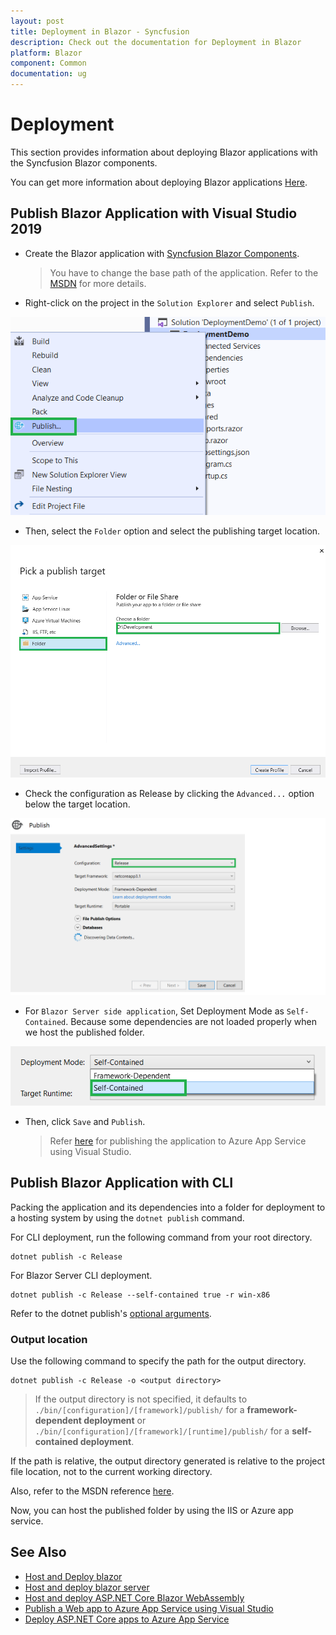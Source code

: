 ```yaml
---
layout: post
title: Deployment in Blazor - Syncfusion
description: Check out the documentation for Deployment in Blazor
platform: Blazor
component: Common
documentation: ug
---
```


# Deployment

This section provides information about deploying Blazor applications with the Syncfusion Blazor components.

You can get more information about deploying Blazor applications [Here](https://docs.microsoft.com/en-us/aspnet/core/host-and-deploy/blazor/).

## Publish Blazor Application with Visual Studio 2019

* Create the Blazor application with [Syncfusion Blazor Components](https://blazor.syncfusion.com/documentation/getting-started/blazor-server-side-visual-studio-2019/).

    > You have to change the base path of the application. Refer to the [MSDN](https://docs.microsoft.com/en-us/aspnet/core/host-and-deploy/blazor/?view=aspnetcore-3.1&tabs=visual-studio#app-base-path) for more details.

* Right-click on the project in the `Solution Explorer` and select `Publish`.

![Solution Explorer](./images/publish.png)

* Then, select the `Folder` option and select the publishing target location.

![Publish Location](./images/folder.png)

* Check the configuration as Release by clicking the `Advanced...` option below the target location.

![Release Configuration](./images/config.png)

* For `Blazor Server side application`, Set Deployment Mode as `Self-Contained`. Because some dependencies are not loaded properly when we host the published folder.

![Deploy Mode](./images/deploy.png)

* Then, click `Save` and `Publish`.

    > Refer [here](https://docs.microsoft.com/en-us/visualstudio/deployment/quickstart-deploy-to-azure?view=vs-2019) for publishing the application to Azure App Service using Visual Studio.  

## Publish Blazor Application with CLI

Packing the application and its dependencies into a folder for deployment to a hosting system by using the `dotnet publish` command.

For CLI deployment, run the following command from your root directory.

```
dotnet publish -c Release
````

For Blazor Server CLI deployment.

```
dotnet publish -c Release --self-contained true -r win-x86
````

Refer to the dotnet publish\'s [optional arguments](https://docs.microsoft.com/en-us/dotnet/core/tools/dotnet-publish?tabs=netcore21#arguments).

### Output location

Use the following command to specify the path for the output directory.

```
dotnet publish -c Release -o <output directory>
```

> If the output directory is not specified, it defaults to `./bin/[configuration]/[framework]/publish/` for a **framework-dependent deployment** or `./bin/[configuration]/[framework]/[runtime]/publish/` for a **self-contained deployment**.

If the path is relative, the output directory generated is relative to the project file location, not to the current working directory.

Also, refer to the MSDN reference [here](https://docs.microsoft.com/en-us/aspnet/core/host-and-deploy/azure-apps/?view=aspnetcore-3.1&tabs=netcore-cli#deploy-the-app-self-contained).

Now, you can host the published folder by using the IIS or Azure app service.

## See Also

* [Host and Deploy blazor](https://docs.microsoft.com/en-us/aspnet/core/host-and-deploy/blazor/?view=aspnetcore-3.1&tabs=visual-studio)
* [Host and deploy blazor server](https://docs.microsoft.com/en-us/aspnet/core/host-and-deploy/blazor/server?view=aspnetcore-3.1)
* [Host and deploy ASP.NET Core Blazor WebAssembly](https://docs.microsoft.com/en-us/aspnet/core/host-and-deploy/blazor/webassembly?view=aspnetcore-3.1)
* [Publish a Web app to Azure App Service using Visual Studio](https://docs.microsoft.com/en-us/visualstudio/deployment/quickstart-deploy-to-azure?view=vs-2019)
* [Deploy ASP.NET Core apps to Azure App Service](https://docs.microsoft.com/en-us/aspnet/core/host-and-deploy/azure-apps/?view=aspnetcore-3.1&tabs=visual-studio)